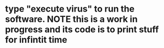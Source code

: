 # type "execute virus" to run the software. NOTE this is a work in progress and its code is to print stuff for infintit time